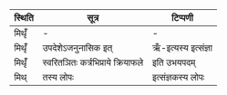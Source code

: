 | स्थिति | सूत्र | टिप्पणी |
| ----- | ------- | ------ |
| मिथृँ॑ | - | - |
| मिथृँ॑ | उपदेशेऽजनुनासिक इत् | ऋँ-इत्यस्य इत्संज्ञा |
| मिथृँ॑ | स्वरितञितः कर्त्रभिप्राये क्रियाफले | इति उभयपदम् |
| मिथ् | तस्य लोपः | इत्संज्ञकस्य लोपः |
